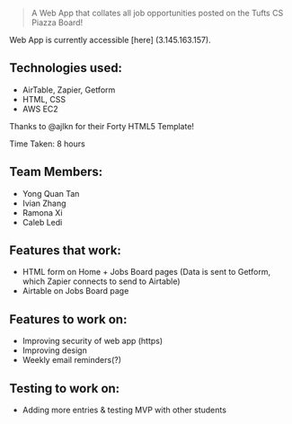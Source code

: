 > A Web App that collates all job opportunities posted on the Tufts CS Piazza Board!

Web App is currently accessible [here]
(3.145.163.157).

## Technologies used:

- AirTable, Zapier, Getform
- HTML, CSS
- AWS EC2

Thanks to @ajlkn for their Forty HTML5 Template!

Time Taken: 8 hours

## Team Members:

- Yong Quan Tan
- Ivian Zhang
- Ramona Xi
- Caleb Ledi

## Features that work:

- HTML form on Home + Jobs Board pages (Data is sent to Getform, which Zapier connects to send to Airtable)
- Airtable on Jobs Board page

## Features to work on:

- Improving security of web app (https)
- Improving design
- Weekly email reminders(?)

## Testing to work on:

- Adding more entries & testing MVP with other students
